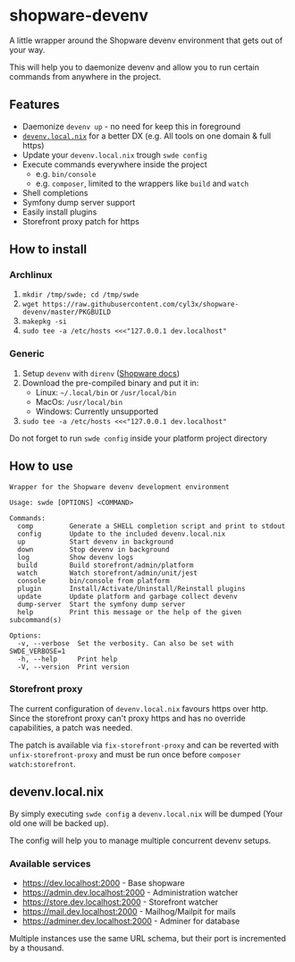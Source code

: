# shopware-devenv
A little wrapper around the Shopware devenv environment that gets out of your way.

This will help you to daemonize devenv and allow you to run certain commands from anywhere in the project.

## Features
- Daemonize `devenv up` - no need for keep this in foreground
- [`devenv.local.nix`](#devenvlocalnix) for a better DX (e.g. All tools on one domain & full https)
- Update your `devenv.local.nix` trough `swde config`
- Execute commands everywhere inside the project
  - e.g. `bin/console`
  - e.g. `composer`, limited to the wrappers like `build` and `watch`
- Shell completions
- Symfony dump server support
- Easily install plugins
- Storefront proxy patch for https

## How to install
### Archlinux
1. `mkdir /tmp/swde; cd /tmp/swde`
2. `wget https://raw.githubusercontent.com/cyl3x/shopware-devenv/master/PKGBUILD`
3. `makepkg -si`
4. `sudo tee -a /etc/hosts <<<"127.0.0.1 dev.localhost"`

### Generic
1. Setup `devenv` with `direnv` ([Shopware docs](https://developer.shopware.com/docs/guides/installation/devenv))
2. Download the pre-compiled binary and put it in:
   - Linux: `~/.local/bin` or `/usr/local/bin`
   - MacOs: `/usr/local/bin`
   - Windows: Currently unsupported
3. `sudo tee -a /etc/hosts <<<"127.0.0.1 dev.localhost"`

Do not forget to run `swde config` inside your platform project directory

## How to use
```
Wrapper for the Shopware devenv development environment

Usage: swde [OPTIONS] <COMMAND>

Commands:
  comp         Generate a SHELL completion script and print to stdout
  config       Update to the included devenv.local.nix
  up           Start devenv in background
  down         Stop devenv in background
  log          Show devenv logs
  build        Build storefront/admin/platform
  watch        Watch storefront/admin/unit/jest
  console      bin/console from platform
  plugin       Install/Activate/Uninstall/Reinstall plugins
  update       Update platform and garbage collect devenv
  dump-server  Start the symfony dump server
  help         Print this message or the help of the given subcommand(s)

Options:
  -v, --verbose  Set the verbosity. Can also be set with SWDE_VERBOSE=1
  -h, --help     Print help
  -V, --version  Print version
```

### Storefront proxy
The current configuration of `devenv.local.nix` favours https over http.  
Since the storefront proxy can't proxy https and has no override capabilities, a patch was needed.

The patch is available via `fix-storefront-proxy` and can be reverted with `unfix-storefront-proxy` and must be run once before `composer watch:storefront`.

## devenv.local.nix
By simply executing `swde config` a `devenv.local.nix` will be dumped (Your old one will be backed up).

The config will help you to manage multiple concurrent devenv setups.

### Available services
- https://dev.localhost:2000 - Base shopware
- https://admin.dev.localhost:2000 - Administration watcher
- https://store.dev.localhost:2000 - Storefront watcher
- https://mail.dev.localhost:2000 - Mailhog/Mailpit for mails
- https://adminer.dev.localhost:2000 - Adminer for database

Multiple instances use the same URL schema, but their port is incremented by a thousand.